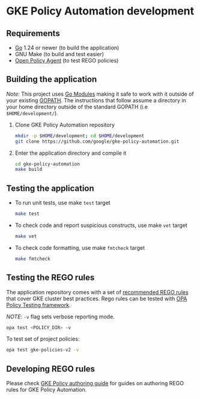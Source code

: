 # GKE Policy Automation development

## Requirements

* [Go](https://go.dev/doc/install) 1.24 or newer (to build the application)
* GNU Make (to build and test easier)
* [Open Policy Agent](https://www.openpolicyagent.org/docs/latest/#1-download-opa) (to test REGO policies)

## Building the application

*Note:* This project uses [Go Modules](https://blog.golang.org/using-go-modules)
making it safe to work with it outside of your existing [GOPATH](http://golang.org/doc/code.html#GOPATH).
The instructions that follow assume a directory in your home directory outside of
the standard GOPATH (i.e `$HOME/development/`).

1. Clone GKE Policy Automation repository

   ```sh
   mkdir -p $HOME/development; cd $HOME/development 
   git clone https://github.com/google/gke-policy-automation.git
   ```

2. Enter the application directory and compile it

   ```sh
   cd gke-policy-automation
   make build
   ```

## Testing the application

* To run unit tests, use make `test` target

  ```sh
  make test
  ```

* To check code and report suspicious constructs, use make `vet` target

  ```sh
  make vet
  ```

* To check code formatting, use make `fmtcheck` target

  ```sh
  make fmtcheck
  ```

## Testing the REGO rules

The application repository comes with a set of [recommended REGO rules](./gke-policies-v2/) that cover
GKE cluster best practices. Rego rules can be tested with [OPA Policy Testing framework](https://www.openpolicyagent.org/docs/latest/policy-testing/).

*NOTE*: `-v` flag sets verbose reporting mode.

```sh
opa test <POLICY_DIR> -v
```

To test set of project policies:

```sh
opa test gke-policies-v2 -v
```

## Developing REGO rules

Please check [GKE Policy authoring guide](./gke-policies-v2/README.md) for guides on authoring REGO rules
for GKE Policy Automation.
